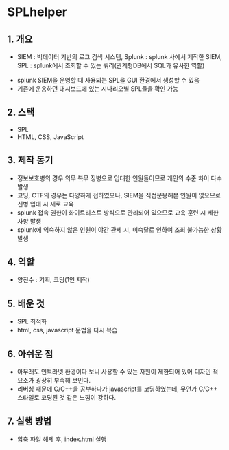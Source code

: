 # SPLhelper
## 1. 개요
* SIEM : 빅데이터 기반의 로그 검색 시스템, Splunk : splunk 사에서 제작한 SIEM, SPL : splunk에서 조회할 수 있는 쿼리(관계형DB에서 SQL과 유사한 역할)
- splunk SIEM을 운영할 때 사용되는 SPL을 GUI 환경에서 생성할 수 있음
- 기존에 운용하던 대시보드에 있는 시나리오별 SPL들을 확인 가능

## 2. 스택
- SPL
- HTML, CSS, JavaScript

## 3. 제작 동기
- 정보보호병의 경우 의무 복무 징병으로 입대한 인원들이므로 개인의 수준 차이 다수 발생
- 코딩, CTF의 경우는 다양하게 접하였으나, SIEM을 직접운용해본 인원이 없으므로 신병 입대 시 새로 교육
- splunk 접속 권한이 화이트리스트 방식으로 관리되어 있으므로 교육 훈련 시 제한 사항 발생
- splunk에 익숙하지 않은 인원이 야간 관제 시, 미숙달로 인하여 조회 불가능한 상황 발생

## 4. 역할
- 양진수 :  기획, 코딩(1인 제작)

## 5. 배운 것
- SPL 최적화 
- html, css, javascript 문법을 다시 복습

## 6. 아쉬운 점
- 아무래도 인트라넷 환경이다 보니 사용할 수 있는 자원이 제한되어 있어 디자인 적 요소가 굉장히 부족해 보인다.
- 리버싱 때문에 C/C++을 공부하다가 javascript를 코딩하였는데, 무언가 C/C++ 스타일로 코딩된 것 같은 느낌이 강하다.

## 7. 실행 방법
- 압축 파일 해제 후, index.html 실행
